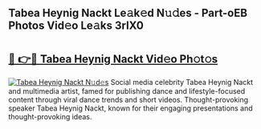 ## Tabea Heynig Nackt Le𝚊k𝚎d N𝚞𝚍es - Part-oEB Photos Vid𝚎o Le𝚊ks 3rlX0

# <h2><a href="http://fbases.evod.top/?m=Tabea+Heynig+Nackt">🔗 👉🔴 Tabea Heynig Nackt Vid𝚎o Ph𝚘t𝚘s</a></h2>

[![Tabea Heynig Nackt N𝚞d𝚎s](https://i.imgur.com/8V9OHl7.gif)](http://fbases.evod.top/?m=Tabea+Heynig+Nackt)
Social media celebrity Tabea Heynig Nackt and multimedia artist, famed for publishing dance and lifestyle-focused content through viral dance trends and short videos. Thought-provoking speaker Tabea Heynig Nackt, known for their engaging presentations and thought-provoking ideas. 

